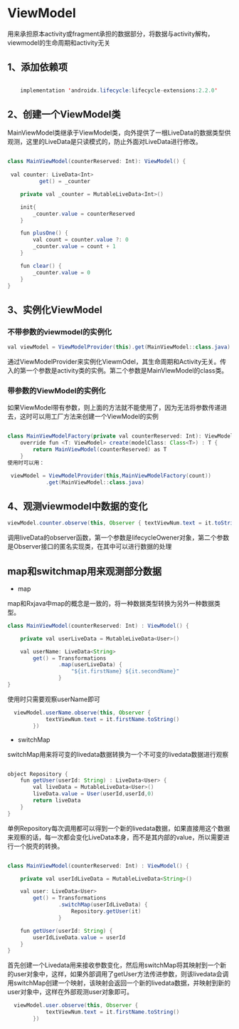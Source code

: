

# ViewModel

用来承担原本activity或fragment承担的数据部分，将数据与activity解构，viewmodel的生命周期和activity无关

## 1、添加依赖项
```java

    implementation 'androidx.lifecycle:lifecycle-extensions:2.2.0'

```

## 2、创建一个ViewModel类
MainViewModel类继承于ViewModel类，向外提供了一根LiveData的数据类型供观测，这里的LiveData是只读模式的，防止外面对LiveData进行修改。

```java

class MainViewModel(counterReserved: Int): ViewModel() {
   
 val counter: LiveData<Int>
          get() = _counter

    private val _counter = MutableLiveData<Int>()

    init{
        _counter.value = counterReserved
    }

    fun plusOne() {
        val count = counter.value ?: 0
        _counter.value = count + 1
    }

    fun clear() {
        _counter.value = 0
    }
}

```

## 3、实例化ViewModel

### 不带参数的viewmodel的实例化
```java
val viewModel = ViewModelProvider(this).get(MainViewModel::class.java)
```
通过ViewModelProvider来实例化ViewmOdel，其生命周期和Activity无关。传入的第一个参数是activity类的实例。第二个参数是MainVIewModel的class类。

### 带参数的ViewModel的实例化

如果ViewModel带有参数，则上面的方法就不能使用了，因为无法将参数传递进去，这时可以用工厂方法来创建一个ViewModel的实例

```java

class MainViewModelFactory(private val counterReserved: Int): ViewModelProvider.Factory {
    override fun <T: ViewModel> create(modelClass: Class<T>) : T {
        return MainViewModel(counterReserved) as T
    }
使用时可以用：

 viewModel = ViewModelProvider(this,MainViewModelFactory(count))
            .get(MainViewModel::class.java)
```

## 4、观测viewmodel中数据的变化
```java
viewModel.counter.observe(this, Observer { textViewNum.text = it.toString() })
```
调用liveData的observer函数，第一个参数是lifecycleOwener对象，第二个参数是Observer接口的匿名实现类，在其中可以进行数据的处理

## map和switchmap用来观测部分数据
* map

map和Rxjava中map的概念是一致的，将一种数据类型转换为另外一种数据类型。

```java
class MainViewModel(counterReserved: Int) : ViewModel() {

    private val userLiveData = MutableLiveData<User>()

    val userName: LiveData<String>
        get() = Transformations
                .map(userLiveData) {
                    "${it.firstName} ${it.secondName}"
                }
}
```
使用时只需要观察userName即可
```java
  viewModel.userName.observe(this, Observer {
            textViewNum.text = it.firstName.toString()
        })

```

* switchMap

switchMap用来将可变的livedata数据转换为一个不可变的livedata数据进行观察
```java

object Repository {
    fun getUser(userId: String) : LiveData<User> {
        val liveData = MutableLiveData<User>()
        liveData.value = User(userId,userId,0)
        return liveData
    }
}

```
单例Repository每次调用都可以得到一个新的livedata数据，如果直接用这个数据来观察的话，每一次都会变化LiveData本身，而不是其内部的value，所以需要进行一个脱壳的转换。
```java

class MainViewModel(counterReserved: Int) : ViewModel() {

    private val userIdLiveData = MutableLiveData<String>()

    val user: LiveData<User>
        get() = Transformations
                .switchMap(userIdLiveData) {
                    Repository.getUser(it)
                }

    fun getUser(userId: String) {
        userIdLiveData.value = userId
    }
}

```
首先创建一个Livedata用来接收参数变化，然后用switchMap将其映射到一个新的user对象中，这样，如果外部调用了getUser方法传进参数，则该livedata会调用switchMap创建一个映射，该映射会返回一个新的livedata数据，并映射到新的user对象中，这样在外部观测user对象即可。
```java
  viewModel.user.observe(this, Observer {
            textViewNum.text = it.firstName.toString()
        })
```